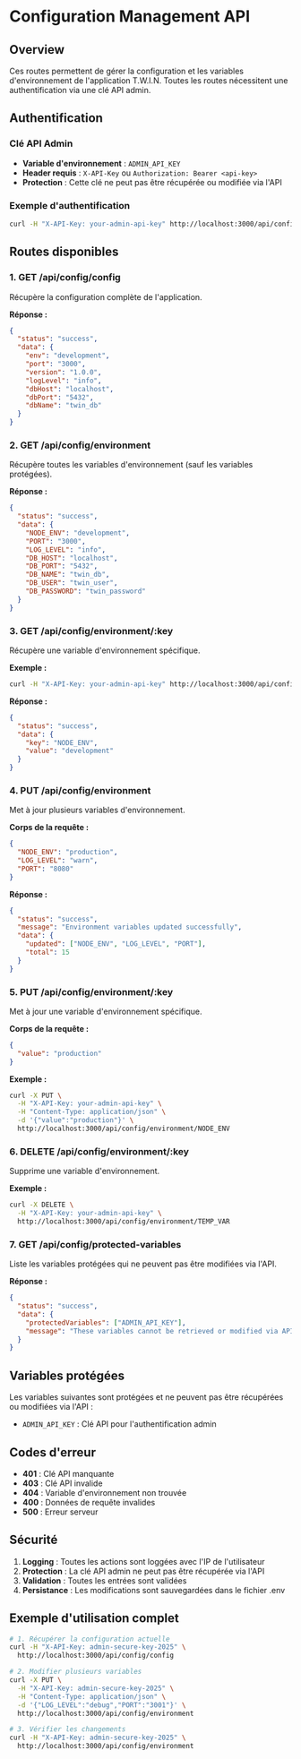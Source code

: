 # Configuration Management API

## Overview
Ces routes permettent de gérer la configuration et les variables d'environnement de l'application T.W.I.N. Toutes les routes nécessitent une authentification via une clé API admin.

## Authentification

### Clé API Admin
- **Variable d'environnement** : `ADMIN_API_KEY`
- **Header requis** : `X-API-Key` ou `Authorization: Bearer <api-key>`
- **Protection** : Cette clé ne peut pas être récupérée ou modifiée via l'API

### Exemple d'authentification
```bash
curl -H "X-API-Key: your-admin-api-key" http://localhost:3000/api/config/config
```

## Routes disponibles

### 1. GET /api/config/config
Récupère la configuration complète de l'application.

**Réponse :**
```json
{
  "status": "success",
  "data": {
    "env": "development",
    "port": "3000",
    "version": "1.0.0",
    "logLevel": "info",
    "dbHost": "localhost",
    "dbPort": "5432",
    "dbName": "twin_db"
  }
}
```

### 2. GET /api/config/environment
Récupère toutes les variables d'environnement (sauf les variables protégées).

**Réponse :**
```json
{
  "status": "success",
  "data": {
    "NODE_ENV": "development",
    "PORT": "3000",
    "LOG_LEVEL": "info",
    "DB_HOST": "localhost",
    "DB_PORT": "5432",
    "DB_NAME": "twin_db",
    "DB_USER": "twin_user",
    "DB_PASSWORD": "twin_password"
  }
}
```

### 3. GET /api/config/environment/:key
Récupère une variable d'environnement spécifique.

**Exemple :**
```bash
curl -H "X-API-Key: your-admin-api-key" http://localhost:3000/api/config/environment/NODE_ENV
```

**Réponse :**
```json
{
  "status": "success",
  "data": {
    "key": "NODE_ENV",
    "value": "development"
  }
}
```

### 4. PUT /api/config/environment
Met à jour plusieurs variables d'environnement.

**Corps de la requête :**
```json
{
  "NODE_ENV": "production",
  "LOG_LEVEL": "warn",
  "PORT": "8080"
}
```

**Réponse :**
```json
{
  "status": "success",
  "message": "Environment variables updated successfully",
  "data": {
    "updated": ["NODE_ENV", "LOG_LEVEL", "PORT"],
    "total": 15
  }
}
```

### 5. PUT /api/config/environment/:key
Met à jour une variable d'environnement spécifique.

**Corps de la requête :**
```json
{
  "value": "production"
}
```

**Exemple :**
```bash
curl -X PUT \
  -H "X-API-Key: your-admin-api-key" \
  -H "Content-Type: application/json" \
  -d '{"value":"production"}' \
  http://localhost:3000/api/config/environment/NODE_ENV
```

### 6. DELETE /api/config/environment/:key
Supprime une variable d'environnement.

**Exemple :**
```bash
curl -X DELETE \
  -H "X-API-Key: your-admin-api-key" \
  http://localhost:3000/api/config/environment/TEMP_VAR
```

### 7. GET /api/config/protected-variables
Liste les variables protégées qui ne peuvent pas être modifiées via l'API.

**Réponse :**
```json
{
  "status": "success",
  "data": {
    "protectedVariables": ["ADMIN_API_KEY"],
    "message": "These variables cannot be retrieved or modified via API"
  }
}
```

## Variables protégées

Les variables suivantes sont protégées et ne peuvent pas être récupérées ou modifiées via l'API :
- `ADMIN_API_KEY` : Clé API pour l'authentification admin

## Codes d'erreur

- **401** : Clé API manquante
- **403** : Clé API invalide
- **404** : Variable d'environnement non trouvée
- **400** : Données de requête invalides
- **500** : Erreur serveur

## Sécurité

1. **Logging** : Toutes les actions sont loggées avec l'IP de l'utilisateur
2. **Protection** : La clé API admin ne peut pas être récupérée via l'API
3. **Validation** : Toutes les entrées sont validées
4. **Persistance** : Les modifications sont sauvegardées dans le fichier .env

## Exemple d'utilisation complet

```bash
# 1. Récupérer la configuration actuelle
curl -H "X-API-Key: admin-secure-key-2025" \
  http://localhost:3000/api/config/config

# 2. Modifier plusieurs variables
curl -X PUT \
  -H "X-API-Key: admin-secure-key-2025" \
  -H "Content-Type: application/json" \
  -d '{"LOG_LEVEL":"debug","PORT":"3001"}' \
  http://localhost:3000/api/config/environment

# 3. Vérifier les changements
curl -H "X-API-Key: admin-secure-key-2025" \
  http://localhost:3000/api/config/environment
```
